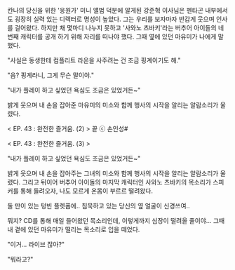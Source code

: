 칸나의 당신을 위한 '응원가' 미니 앨범 덕분에 알게된 강준혁 이사님은 펜타곤 내부에서도 굉장히 실력 있는 디렉터로 명성이 높았다. 
그는 우리를 보자마자 반갑게 웃으며 인사를 걸어왔다. 하지만 채 몇마디 나누지 못하고 '사와노 츠바키'라는 버추어 아이돌의 네 번째 캐릭터를 공개 하기 위해 자리를 떠나야 했다. 
그때 옆에 있던 마유미가 나에게 말했다. 

"사실은 동생한테 컴플리트 라온을 사주려는 건 조금 핑계이기도 해." 

"음? 핑계라니, 그게 무슨 말이야." 

"내가 플레이 하고 싶었던 욕심도 조금은 있었거든~" 

밝게 웃으며 내 손을 잡아준 마유미의 미소와 함께 행사의 시작을 알리는 알람소리가 울렸다.

< EP. 43 : 완전한 즐거움. (2) > 끝
ⓒ 손인성#

< EP. 43 : 완전한 즐거움. (3) >

"내가 플레이 하고 싶었던 욕심도 조금은 있었거든~" 

밝게 웃으며 내 손을 잡아주는 그녀의 미소와 함께 행사의 시작을 알리는 알람소리가 울렸다. 그리고 뒤이어 버추어 아이돌의 마지막 캐릭터인 사와노 츠바키의 목소리가 스피커를 통해 들려오자, 나도 모르게 온몸이 부르르 떨려왔다. 

둘 만이 있는 텅빈 플렛폼에.. 
침묵하고 있는 당신의 옆 얼굴이 신경쓰여.. 

뭐지? CD를 통해 매일 들어왔던 목소리인데, 이렇게까지 심장이 떨려올 줄이야... 
그때 내 곁에 있던 마유미가 떨리는 목소리로 입을 떼었다. 

"이거... 라이브 잖아?" 

"뭐라고?" 